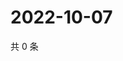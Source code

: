 # 2022-10-07

共 0 条

<!-- BEGIN WEIBO -->
<!-- 最后更新时间 Fri Oct 07 2022 02:26:47 GMT+0800 (China Standard Time) -->

<!-- END WEIBO -->
